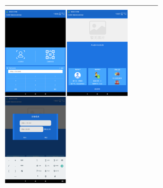 *****
<p align="left">
  <img src="https://github.com/sxm5220/AppUIDesign/blob/master/%E8%89%BE%E6%8B%89%E7%89%A9%E8%81%94/pc%E7%AB%AFapp%E6%96%B0UI/01.png" width="200" alt="截图" />
  <img src="https://github.com/sxm5220/AppUIDesign/blob/master/%E8%89%BE%E6%8B%89%E7%89%A9%E8%81%94/pc%E7%AB%AFapp%E6%96%B0UI/02.png" width="200" alt="截图" />
  <img src="https://github.com/sxm5220/AppUIDesign/blob/master/%E8%89%BE%E6%8B%89%E7%89%A9%E8%81%94/pc%E7%AB%AFapp%E6%96%B0UI/03.png" width="200" alt="截图" />
</p>
  